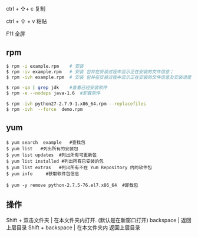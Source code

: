 ctrl + ⇧+ c  复制

ctrl + ⇧ + v   粘贴



F11 全屏

## rpm

```bash
$ rpm -i example.rpm    # 安装
$ rpm -iv example.rpm   # 安装 包并在安装过程中显示正在安装的文件信息；
$ rpm -ivh example.rpm  # 安装 包并在安装过程中显示正在安装的文件信息及安装进度；

$ rpm -qa | grep jdk    #查看已经安装软件
$ rpm -e --nodeps java-1.6  #卸载软件

$ rpm -ivh python27-2.7.9-1.x86_64.rpm --replacefiles
$ rpm -ivh  --force  demo.rpm
```

## yum

```bash.shortcuts
$ yum search  example   #查找包
$ yum list   #列出所有的安装包
$ yum list updates  #列出所有可更新包
$ yum list installed #列出所有已安装的包
$ yum list extras   #列出所有不在 Yum Repository 内的软件包
$ yum info     #获取软件包信息

$ yum -y remove python-2.7.5-76.el7.x86_64  #卸载包

```





## 操作

Shift + 双击文件夹   | 在本文件夹内打开.  (默认是在新窗口打开)
backspace | 返回上层目录
Shift + backspace  | 在本文件夹内 返回上层目录